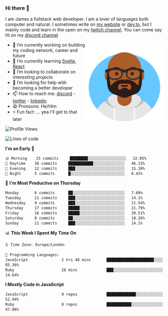 ### Hi there 👋

I am James a fullstack web developer. I am a lover of languages both computer and natural. I sometimes write on [my website](https://jdhall.dev) or [dev.to](https://dev.to/zefur), but I mainly code and learn in the open on my [twitch channel](https://www.twitch.com/jozuhito). You can come say Hi on my [discord channel](https://discord.gg/sWEHvsBw)



<img align="right" height="250" width="250"  src="/assets/avataaars.png" />

  

- 🔭 I’m currently working on building my coding network, career and future
- 🌱 I’m currently learning [Svelte](https://svelte.dev), [React](https://reactjs.org)
- 👯 I’m looking to collaborate on interesting projects
- 🤔 I’m looking for help with becoming a better developer
- 📫 How to reach me: [discord](https://discord.gg/sWEHvsBw)
                      - [twitter](twitter.com/zefur)
                      - [linkedin](https://linkedin.com/in/j-d-hall)
- 😄 Pronouns: He/Him
- ⚡ Fun fact: ... yea I'll get to that later

 
<!-- BLOG-POST-LIST:START -->

<!-- BLOG-POST-LIST:END -->

<!--START_SECTION:waka-->
![Profile Views](http://img.shields.io/badge/Profile%20Views-575-blue)

![Lines of code](https://img.shields.io/badge/From%20Hello%20World%20I%27ve%20Written-88355%20lines%20of%20code-blue)

**I'm an Early 🐤** 

```text
🌞 Morning    25 commits     ████████░░░░░░░░░░░░░░░░░   32.05% 
🌆 Daytime    36 commits     ███████████░░░░░░░░░░░░░░   46.15% 
🌃 Evening    12 commits     ███░░░░░░░░░░░░░░░░░░░░░░   15.38% 
🌙 Night      5 commits      █░░░░░░░░░░░░░░░░░░░░░░░░   6.41%

```
📅 **I'm Most Productive on Thursday** 

```text
Monday       6 commits      ██░░░░░░░░░░░░░░░░░░░░░░░   7.69% 
Tuesday      11 commits     ███░░░░░░░░░░░░░░░░░░░░░░   14.1% 
Wednesday    9 commits      ███░░░░░░░░░░░░░░░░░░░░░░   11.54% 
Thursday     17 commits     █████░░░░░░░░░░░░░░░░░░░░   21.79% 
Friday       16 commits     █████░░░░░░░░░░░░░░░░░░░░   20.51% 
Saturday     8 commits      ██░░░░░░░░░░░░░░░░░░░░░░░   10.26% 
Sunday       11 commits     ███░░░░░░░░░░░░░░░░░░░░░░   14.1%

```


📊 **This Week I Spent My Time On** 

```text
⌚︎ Time Zone: Europe/London

💬 Programming Languages: 
JavaScript               2 hrs 48 mins       █████████████████████░░░░   85.36% 
Ruby                     28 mins             ███░░░░░░░░░░░░░░░░░░░░░░   14.64%

```

**I Mostly Code in JavaScript** 

```text
JavaScript               9 repos             █████████████░░░░░░░░░░░░   52.94% 
Ruby                     8 repos             ███████████░░░░░░░░░░░░░░   47.06%

```



<!--END_SECTION:waka-->

